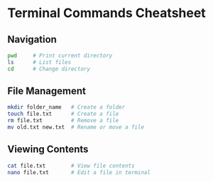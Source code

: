 # Terminal Commands Cheatsheet

## Navigation
```bash
pwd     # Print current directory
ls      # List files
cd      # Change directory
```

## File Management
```bash
mkdir folder_name   # Create a folder
touch file.txt      # Create a file
rm file.txt         # Remove a file
mv old.txt new.txt  # Rename or move a file
```

## Viewing Contents
```bash
cat file.txt        # View file contents
nano file.txt       # Edit a file in terminal
```
